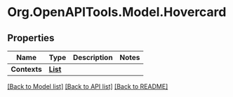 # Org.OpenAPITools.Model.Hovercard

## Properties

Name | Type | Description | Notes
------------ | ------------- | ------------- | -------------
**Contexts** | [**List<HovercardContextsInner>**](HovercardContextsInner.md) |  | 

[[Back to Model list]](../README.md#documentation-for-models) [[Back to API list]](../README.md#documentation-for-api-endpoints) [[Back to README]](../README.md)

